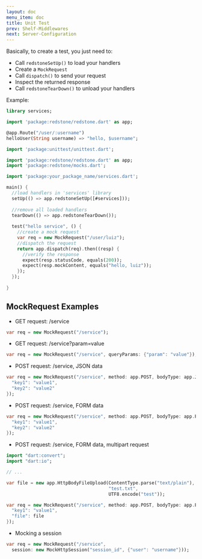 ```yaml
---
layout: doc
menu_item: doc
title: Unit Test
prev: Shelf-Middlewares
next: Server-Configuration
---
```

Basically, to create a test, you just need to:

* Call `redstoneSetUp()` to load your handlers
* Create a `MockRequest`
* Call `dispatch()` to send your request
* Inspect the returned response
* Call `redstoneTearDown()` to unload your handlers 

Example:

```dart
library services;

import 'package:redstone/redstone.dart' as app;

@app.Route("/user/:username")
helloUser(String username) => "hello, $username";
```

```dart
import 'package:unittest/unittest.dart';

import 'package:redstone/redstone.dart' as app;
import 'package:redstone/mocks.dart';

import 'package:your_package_name/services.dart';

main() {
  //load handlers in 'services' library
  setUp(() => app.redstoneSetUp([#services]));
  
  //remove all loaded handlers
  tearDown(() => app.redstoneTearDown());
  
  test("hello service", () {
    //create a mock request
    var req = new MockRequest("/user/luiz");
    //dispatch the request
    return app.dispatch(req).then((resp) {
      //verify the response
      expect(resp.statusCode, equals(200));
      expect(resp.mockContent, equals("hello, luiz"));
    });
  });
  
}
```

## MockRequest Examples

* GET request: /service

```dart
var req = new MockRequest("/service");
```

* GET request: /service?param=value

```dart
var req = new MockRequest("/service", queryParams: {"param": "value"});
```

* POST request: /service, JSON data

```dart
var req = new MockRequest("/service", method: app.POST, bodyType: app.JSON, body: {
  "key1": "value1",
  "key2": "value2"
});
```

* POST request: /service, FORM data

```dart
var req = new MockRequest("/service", method: app.POST, bodyType: app.FORM, body: {
  "key1": "value1",
  "key2": "value2"
});
```

* POST request: /service, FORM data, multipart request

```dart
import "dart:convert";
import "dart:io";

// ...

var file = new app.HttpBodyFileUpload(ContentType.parse("text/plain"), 
                                      "test.txt", 
                                      UTF8.encode("test"));

var req = new MockRequest("/service", method: app.POST, bodyType: app.FORM, body: {
  "key1": "value1",
  "file": file
});
```

* Mocking a session

```dart
var req = new MockRequest("/service", 
  session: new MockHttpSession("session_id", {"user": "username"}));
```

